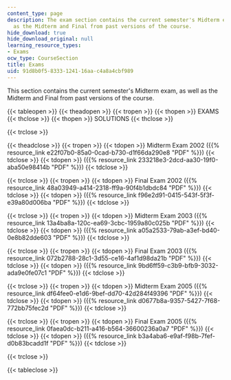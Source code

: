 ```yaml
---
content_type: page
description: The exam section contains the current semester's Midterm exam, as well
  as the Midterm and Final from past versions of the course.
hide_download: true
hide_download_original: null
learning_resource_types:
- Exams
ocw_type: CourseSection
title: Exams
uid: 91d8b0f5-8333-1241-16aa-c4a8a4cbf989
---
```


This section contains the current semester's Midterm exam, as well as the Midterm and Final from past versions of the course.

{{< tableopen >}}
{{< theadopen >}}
{{< tropen >}}
{{< thopen >}}
EXAMS
{{< thclose >}}
{{< thopen >}}
SOLUTIONS
{{< thclose >}}

{{< trclose >}}

{{< theadclose >}}
{{< tropen >}}
{{< tdopen >}}
Midterm Exam 2002 ({{% resource_link e22f07b0-85a0-0cad-b730-d1f66da290e8 "PDF" %}})
{{< tdclose >}}
{{< tdopen >}}
({{% resource_link 233218e3-2dcd-aa30-19f0-aba50e98414b "PDF" %}})
{{< tdclose >}}

{{< trclose >}}
{{< tropen >}}
{{< tdopen >}}
Final Exam 2002 ({{% resource_link 48a03949-a414-2318-ff9a-90f4b1dbdc84 "PDF" %}})
{{< tdclose >}}
{{< tdopen >}}
({{% resource_link f96e2d91-0415-543f-5f3f-e39a80d006ba "PDF" %}})
{{< tdclose >}}

{{< trclose >}}
{{< tropen >}}
{{< tdopen >}}
Midterm Exam 2003 ({{% resource_link 13a4ba8a-120c-ea69-3cbc-1959a80c025b "PDF" %}})
{{< tdclose >}}
{{< tdopen >}}
({{% resource_link a05a2533-79ab-a3ef-bd40-0e8b82dde603 "PDF" %}})
{{< tdclose >}}

{{< trclose >}}
{{< tropen >}}
{{< tdopen >}}
Final Exam 2003 ({{% resource_link 072b2788-28c1-3d55-ce16-4af1d98da21b "PDF" %}})
{{< tdclose >}}
{{< tdopen >}}
({{% resource_link 9bd6ff59-c3b9-bfb9-3032-ada9e0fe07c1 "PDF" %}})
{{< tdclose >}}

{{< trclose >}}
{{< tropen >}}
{{< tdopen >}}
Midterm Exam 2005 ({{% resource_link df64fee0-e1d6-9bef-dd70-42d284f49396 "PDF" %}})
{{< tdclose >}}
{{< tdopen >}}
({{% resource_link d0677b8a-9357-5427-7f68-772bb75fec2d "PDF" %}})
{{< tdclose >}}

{{< trclose >}}
{{< tropen >}}
{{< tdopen >}}
Final Exam 2005 ({{% resource_link 0faea0dc-b211-a416-b564-36600236a0a7 "PDF" %}})
{{< tdclose >}}
{{< tdopen >}}
({{% resource_link b3a4aba6-e9af-f98b-7fef-d0b83bcadd1f "PDF" %}})
{{< tdclose >}}

{{< trclose >}}

{{< tableclose >}}